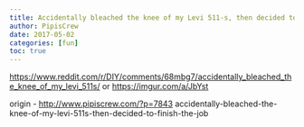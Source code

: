 ```yaml
---
title: Accidentally bleached the knee of my Levi 511-s, then decided to finish the job
author: PipisCrew
date: 2017-05-02
categories: [fun]
toc: true
---
```


https://www.reddit.com/r/DIY/comments/68mbg7/accidentally_bleached_the_knee_of_my_levi_511s/
or
https://imgur.com/a/JbYst

origin - http://www.pipiscrew.com/?p=7843 accidentally-bleached-the-knee-of-my-levi-511s-then-decided-to-finish-the-job